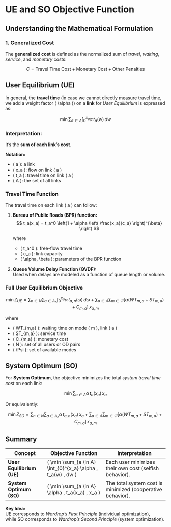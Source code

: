 # UE and SO Objective Function

## Understanding the Mathematical Formulation

### 1. Generalized Cost

The **generalized cost** is defined as the normalized sum of *travel*, *waiting*, *service*, and *monetary* costs:

$$
C = \text{Travel Time Cost} + \text{Monetary Cost} + \text{Other Penalties}
$$



## User Equilibrium (UE)

In general, the **travel time** (in case we cannot directly measure travel time, we add a weight factor \( \alpha \)) on a **link** for *User Equilibrium* is expressed as:

$$
\min \sum_{a \in A} \int_{0}^{x_a} \alpha \, t_a(w) \, dw
$$

### Interpretation:
It’s the **sum of each link’s cost**.

**Notation:**
- \( a \): a link  
- \( x_a \): flow on link \( a \)  
- \( t_a \): travel time on link \( a \)  
- \( A \): the set of all links  




### Travel Time Function

The travel time on each link \( a \) can follow:

1. **Bureau of Public Roads (BPR) function:**
   $$
   t_a(x_a) = t_a^0 \left(1 + \alpha \left( \frac{x_a}{c_a} \right)^{\beta} \right)
   $$

   where  
   - \( t_a^0 \): free-flow travel time  
   - \( c_a \): link capacity  
   - \( \alpha, \beta \): parameters of the BPR function  

2. **Queue Volume Delay Function (QVDF):**  
   Used when delays are modeled as a function of queue length or volume.




### Full User Equilibrium Objective

$$
\min Z_{UE} = 
\sum_{n \in N} \sum_{a \in A_n} \int_0^{x_a} \alpha \, t_{a,n}(\omega) \, d\omega 
+ 
\sum_{a \in A} \sum_{m \in \Psi} 
\left[\alpha (WT_{m,a} + ST_{m,a}) + C_{m,a}\right] \, x_{a,m}
$$

where  
- \( WT_{m,a} \): waiting time on mode \( m \), link \( a \)  
- \( ST_{m,a} \): service time  
- \( C_{m,a} \): monetary cost  
- \( N \): set of all users or OD pairs  
- \( \Psi \): set of available modes  



## System Optimum (SO)

For **System Optimum**, the objective minimizes the total *system travel time cost* on each link:

$$
\min \sum_{a \in A} \alpha \, t_a(x_a) \, x_a
$$

Or equivalently:

$$
\min Z_{SO} =
\sum_{n \in N} \sum_{a \in A_n} \alpha \, t_{a,n}(x_a) \, x_a 
+ 
\sum_{a \in A} \sum_{m \in \Psi} 
\left[\alpha (WT_{m,a} + ST_{m,a}) + C_{m,a}\right] \, x_{a,m}
$$



##  Summary

| Concept | Objective Function | Interpretation |
|----------|--------------------|----------------|
| **User Equilibrium (UE)** | \( \min \sum_{a \in A} \int_{0}^{x_a} \alpha \, t_a(w) \, dw \) | Each user minimizes their own cost (selfish behavior). |
| **System Optimum (SO)** | \( \min \sum_{a \in A} \alpha \, t_a(x_a) \, x_a \) | The total system cost is minimized (cooperative behavior). |



**Key Idea:**  
UE corresponds to *Wardrop’s First Principle* (individual optimization),  
while SO corresponds to *Wardrop’s Second Principle* (system optimization).



